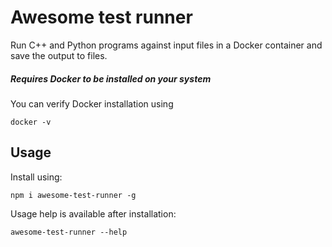 # Awesome test runner
Run C++ and Python programs against input files in a Docker container and save the output to files.

##### Requires Docker to be installed on your system
You can verify Docker installation using
```shell script
docker -v
```

## Usage
Install using:
```shell script
npm i awesome-test-runner -g 
```
Usage help is available after installation:
```shell script
awesome-test-runner --help
```
